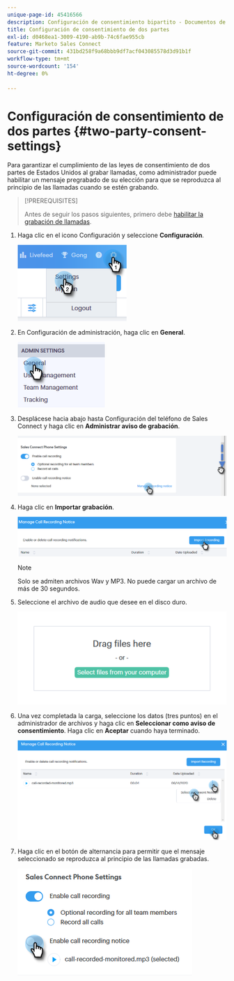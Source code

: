 ```yaml
---
unique-page-id: 45416566
description: Configuración de consentimiento bipartito - Documentos de Marketo - Documentación del producto
title: Configuración de consentimiento de dos partes
exl-id: d0468ea1-3009-4190-ab9b-74c6fae955cb
feature: Marketo Sales Connect
source-git-commit: 431bd258f9a68bbb9df7acf043085578d3d91b1f
workflow-type: tm+mt
source-wordcount: '154'
ht-degree: 0%

---
```


# Configuración de consentimiento de dos partes {#two-party-consent-settings}

Para garantizar el cumplimiento de las leyes de consentimiento de dos partes de Estados Unidos al grabar llamadas, como administrador puede habilitar un mensaje pregrabado de su elección para que se reproduzca al principio de las llamadas cuando se estén grabando.

>[!PREREQUISITES]
>
>Antes de seguir los pasos siguientes, primero debe [habilitar la grabación de llamadas](/help/marketo/product-docs/marketo-sales-connect/phone/enable-call-recording.md).

1. Haga clic en el icono Configuración y seleccione **Configuración**.

   ![](assets/one-1.png)

1. En Configuración de administración, haga clic en **General**.

   ![](assets/two-1.png)

1. Desplácese hacia abajo hasta Configuración del teléfono de Sales Connect y haga clic en **Administrar aviso de grabación**.

   ![](assets/three-1.png)

1. Haga clic en **Importar grabación**.

   ![](assets/four-1.png)

   >[!NOTE]
   >
   >Solo se admiten archivos Wav y MP3. No puede cargar un archivo de más de 30 segundos.

1. Seleccione el archivo de audio que desee en el disco duro.

   ![](assets/five.png)

1. Una vez completada la carga, seleccione los datos (tres puntos) en el administrador de archivos y haga clic en **Seleccionar como aviso de consentimiento**. Haga clic en **Aceptar** cuando haya terminado.

   ![](assets/six.png)

1. Haga clic en el botón de alternancia para permitir que el mensaje seleccionado se reproduzca al principio de las llamadas grabadas.

   ![](assets/seven.png)
